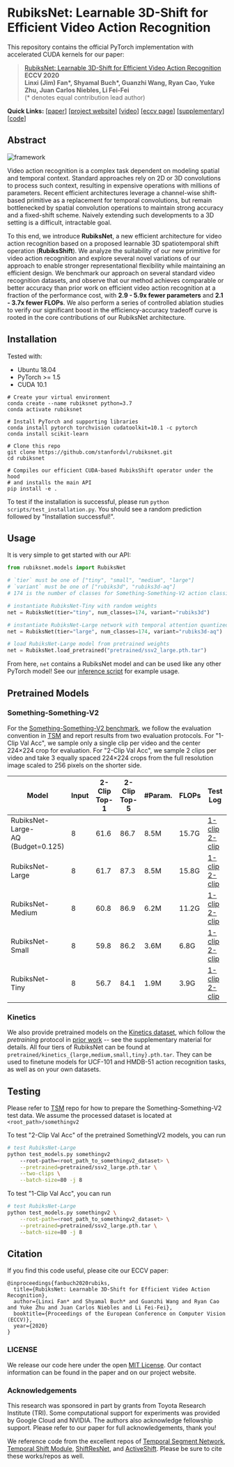 # RubiksNet: Learnable 3D-Shift for Efficient Video Action Recognition

This repository contains the official PyTorch implementation with 
accelerated CUDA kernels for our paper:

> [RubiksNet: Learnable 3D-Shift for Efficient Video Action Recognition](https://rubiksnet.stanford.edu/)<br/>
> <b>ECCV 2020</b><br/>
> <b>Linxi (Jim) Fan*, Shyamal Buch*, Guanzhi Wang, Ryan Cao, Yuke Zhu, Juan Carlos Niebles, Li Fei-Fei</b><br/>
> (* denotes equal contribution lead author)

<b>Quick Links:</b>
[[paper](https://stanfordvl.github.io/rubiksnet-site//assets/eccv20.pdf)]
[[project website](https://rubiksnet.stanford.edu/)]
[[video](https://youtu.be/3alaXltwEWw)]
[[eccv page](https://papers.eccv2020.eu/paper/3271/)]
[[supplementary](https://stanfordvl.github.io/rubiksnet-site//assets/eccv20_supplement.pdf)]
[[code](https://github.com/StanfordVL/rubiksnet)]

## Abstract

![framework](https://stanfordvl.github.io/rubiksnet-site//assets/images/pullfig-nolabels.png)

Video action recognition is a complex task dependent on modeling spatial and temporal context. Standard approaches rely on 2D or 3D convolutions to process such context, resulting in expensive operations with millions of parameters. Recent efficient architectures leverage a channel-wise shift-based primitive as a replacement for temporal convolutions, but remain bottlenecked by spatial convolution operations to maintain strong accuracy and a fixed-shift scheme. Naively extending such developments to a 3D setting is a difficult, intractable goal.

To this end, we introduce <b>RubiksNet</b>, a new efficient architecture for video action recognition based on a proposed learnable 3D spatiotemporal shift operation (<b>RubiksShift</b>). We analyze the suitability of our new primitive for video action recognition and explore several novel variations of our approach to enable stronger representational flexibility while maintaining an efficient design. We benchmark our approach on several standard video recognition datasets, and observe that our method achieves comparable or better accuracy than prior work on efficient video action recognition at a fraction of the performance cost, with <b>2.9 - 5.9x fewer parameters</b> and <b>2.1 - 3.7x fewer FLOPs</b>. We also perform a series of controlled ablation studies to verify our significant boost in the efficiency-accuracy tradeoff curve is rooted in the core contributions of our RubiksNet architecture.

## Installation

Tested with:

* Ubuntu 18.04
* PyTorch >= 1.5
* CUDA 10.1

```
# Create your virtual environment
conda create --name rubiksnet python=3.7
conda activate rubiksnet

# Install PyTorch and supporting libraries
conda install pytorch torchvision cudatoolkit=10.1 -c pytorch
conda install scikit-learn

# Clone this repo
git clone https://github.com/stanfordvl/rubiksnet.git
cd rubiksnet

# Compiles our efficient CUDA-based RubiksShift operator under the hood
# and installs the main API
pip install -e .
```

To test if the installation is successful, please run `python scripts/test_installation.py`. 
You should see a random prediction followed by "Installation successful!".

## Usage

It is very simple to get started with our API: 

```python
from rubiksnet.models import RubiksNet

# `tier` must be one of ["tiny", "small", "medium", "large"]
# `variant` must be one of ["rubiks3d", "rubiks3d-aq"]
# 174 is the number of classes for Something-Something-V2 action classification

# instantiate RubiksNet-Tiny with random weights
net = RubiksNet(tier="tiny", num_classes=174, variant="rubiks3d")

# instantiate RubiksNet-Large network with temporal attention quantized shift 
net = RubiksNet(tier="large", num_classes=174, variant="rubiks3d-aq")

# load RubiksNet-Large model from pretrained weights
net = RubiksNet.load_pretrained("pretrained/ssv2_large.pth.tar")
```

From here, `net` contains a RubiksNet model and can be used like any other PyTorch model! See our [inference script](scripts/test_models.py) for example usage.

## Pretrained Models

### Something-Something-V2

For the [Something-Something-V2 benchmark](https://20bn.com/datasets/something-something), we follow the evaluation convention in [TSM](https://github.com/mit-han-lab/temporal-shift-module) and report results from two evaluation protocols. For "1-Clip Val Acc", we sample only a single clip per video and the center 224×224 crop for evaluation. For "2-Clip Val Acc", we sample 2 clips per video and take 3 equally spaced 224×224 crops from the full resolution image scaled to 256 pixels on the shorter side.

| Model                          | Input  | 2-Clip Top-1 | 2-Clip Top-5 | #Param. | FLOPs | Test Log | Pretrained |
| ------------------------------ | ------ | ------------ | -----------  | ------- |       ----- | -------- | ---------- | 
| RubiksNet-<br>Large-<br>AQ (Budget=0.125)      | 8      | 61.6         | 86.7         | 8.5M    | 15.7G       | [1-clip](scripts/eval_logs/ssv2_large_aq_1clip.log)<br>[2-clip](scripts/eval_logs/ssv2_large_aq_2clip.log) | [model link](pretrained/ssv2_large_aq_budget0.125.pth.tar)|
| RubiksNet-<br>Large                | 8      | 61.7         | 87.3         | 8.5M    | 15.8G       | [1-clip](scripts/eval_logs/ssv2_large_1clip.log)<br>[2-clip](scripts/eval_logs/ssv2_large_2clip.log) | [model link](pretrained/ssv2_large.pth.tar) |
| RubiksNet-<br>Medium               | 8      | 60.8         | 86.9         | 6.2M    | 11.2G       | [1-clip](scripts/eval_logs/ssv2_medium_1clip.log)<br>[2-clip](scripts/eval_logs/ssv2_medium_2clip.log) | [model link](pretrained/ssv2_medium.pth.tar) |
| RubiksNet-<br>Small                | 8      | 59.8         | 86.2         | 3.6M    | 6.8G        | [1-clip](scripts/eval_logs/ssv2_small_1clip.log)<br>[2-clip](scripts/eval_logs/ssv2_small_2clip.log) | [model link](pretrained/ssv2_small.pth.tar) |
| RubiksNet-<br>Tiny                 | 8      | 56.7         | 84.1         | 1.9M    | 3.9G        | [1-clip](scripts/eval_logs/ssv2_tiny_1clip.log)<br>[2-clip](scripts/eval_logs/ssv2_tiny_2clip.log) | [model link](pretrained/ssv2_tiny.pth.tar) |

### Kinetics

We also provide pretrained models on the [Kinetics dataset](https://arxiv.org/abs/1705.07750), which follow the *pretraining* protocol in [prior work](https://github.com/mit-han-lab/temporal-shift-module) -- see the supplementary material for details. All four tiers of RubiksNet can be found at `pretrained/kinetics_{large,medium,small,tiny}.pth.tar`. They can be used to finetune models for UCF-101 and HMDB-51 action recognition tasks, as well as on your own datasets.

## Testing 

Please refer to [TSM](https://github.com/yjxiong/temporal-segment-networks) repo for how to prepare the Something-Something-V2 test data. We assume the processed dataset is located at `<root_path>/somethingv2`

To test "2-Clip Val Acc" of the pretrained SomethingV2 models, you can run

```bash
# test RubiksNet-Large
python test_models.py somethingv2 
	--root-path=<root_path_to_somethingv2_dataset> \
	--pretrained=pretrained/ssv2_large.pth.tar \
	--two-clips \
	--batch-size=80 -j 8 
```

To test "1-Clip Val Acc", you can run

```bash
# test RubiksNet-Large
python test_models.py somethingv2 \
	--root-path=<root_path_to_somethingv2_dataset> \
	--pretrained=pretrained/ssv2_large.pth.tar \
	--batch-size=80 -j 8 
```

## Citation

If you find this code useful, please cite our ECCV paper:


```
@inproceedings{fanbuch2020rubiks,
  title={RubiksNet: Learnable 3D-Shift for Efficient Video Action Recognition},
  author={Linxi Fan* and Shyamal Buch* and Guanzhi Wang and Ryan Cao and Yuke Zhu and Juan Carlos Niebles and Li Fei-Fei},
  booktitle={Proceedings of the European Conference on Computer Vision (ECCV)},
  year={2020}
}
```

### LICENSE

We release our code here under the open [MIT License](LICENSE). Our contact information can be found in the paper and on our project website.

### Acknowledgements
This research was sponsored in part by grants from Toyota Research Institute (TRI). Some computational support for experiments was provided by Google Cloud and NVIDIA. The authors also acknowledge fellowship support. Please refer to our paper for full acknowledgements, thank you!

We reference code from the excellent repos of
[Temporal Segment Network](https://github.com/yjxiong/temporal-segment-networks),
[Temporal Shift Module](https://github.com/mit-han-lab/temporal-shift-module),
[ShiftResNet](https://github.com/alvinwan/shiftresnet-cifar), and
[ActiveShift](https://github.com/jyh2986/Active-Shift).
Please be sure to cite these works/repos as well.

